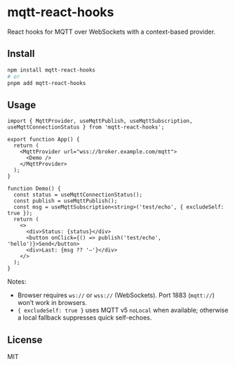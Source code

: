 # mqtt-react-hooks

React hooks for MQTT over WebSockets with a context-based provider.

## Install

```bash
npm install mqtt-react-hooks
# or
pnpm add mqtt-react-hooks
```

## Usage

```tsx
import { MqttProvider, useMqttPublish, useMqttSubscription, useMqttConnectionStatus } from 'mqtt-react-hooks';

export function App() {
  return (
    <MqttProvider url="wss://broker.example.com/mqtt">
      <Demo />
    </MqttProvider>
  );
}

function Demo() {
  const status = useMqttConnectionStatus();
  const publish = useMqttPublish();
  const msg = useMqttSubscription<string>('test/echo', { excludeSelf: true });
  return (
    <>
      <div>Status: {status}</div>
      <button onClick={() => publish('test/echo', 'hello')}>Send</button>
      <div>Last: {msg ?? '—'}</div>
    </>
  );
}
```

Notes:
- Browser requires `ws://` or `wss://` (WebSockets). Port 1883 (`mqtt://`) won’t work in browsers.
- `{ excludeSelf: true }` uses MQTT v5 `noLocal` when available; otherwise a local fallback suppresses quick self-echoes.

## License

MIT
